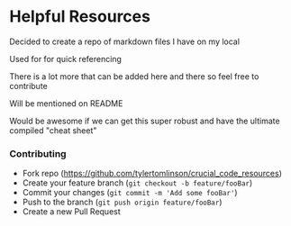 # Helpful Resources
Decided to create a repo of markdown files I have on my local

Used for for quick referencing

There is a lot more that can be added here and there so feel free to contribute

Will be mentioned on README

Would be awesome if we can get this super robust and have the ultimate compiled "cheat sheet"

 ### Contributing
- Fork repo (https://github.com/tylertomlinson/crucial_code_resources)
- Create your feature branch (`git checkout -b feature/fooBar`)
- Commit your changes (`git commit -m 'Add some fooBar'`)
- Push to the branch (`git push origin feature/fooBar`)
- Create a new Pull Request
